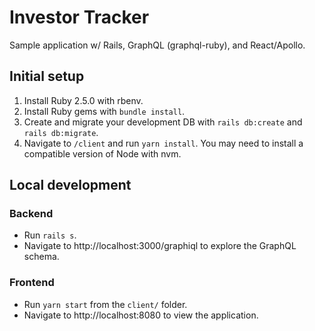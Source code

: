 # Investor Tracker

Sample application w/ Rails, GraphQL (graphql-ruby), and React/Apollo.

## Initial setup

1. Install Ruby 2.5.0 with rbenv.
2. Install Ruby gems with `bundle install`.
3. Create and migrate your development DB with `rails db:create` and `rails db:migrate`.
4. Navigate to `/client` and run `yarn install`. You may need to install a compatible version of Node with nvm.

## Local development

### Backend

* Run `rails s`.
* Navigate to http://localhost:3000/graphiql to explore the GraphQL schema.

### Frontend

* Run `yarn start` from the `client/` folder.
* Navigate to http://localhost:8080 to view the application.
